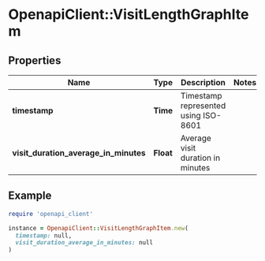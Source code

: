 # OpenapiClient::VisitLengthGraphItem

## Properties

| Name | Type | Description | Notes |
| ---- | ---- | ----------- | ----- |
| **timestamp** | **Time** | Timestamp represented using ISO-8601 |  |
| **visit_duration_average_in_minutes** | **Float** | Average visit duration in minutes |  |

## Example

```ruby
require 'openapi_client'

instance = OpenapiClient::VisitLengthGraphItem.new(
  timestamp: null,
  visit_duration_average_in_minutes: null
)
```

